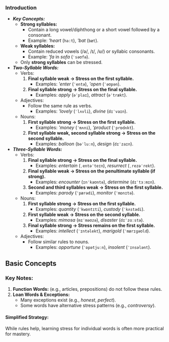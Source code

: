 ### Introduction
- ***Key Concepts:***
	- **Strong syllables:**
	    - Contain a long vowel/diphthong or a short vowel followed by a consonant.
	    - Example: _'heart_ (`ha:t`), _'bat_ (`bæt`).
	- **Weak syllables:**
	    - Contain reduced vowels (/ə/, /ɪ/, /ʊ/) or syllabic consonants.
	    - Example: _'fa_ in _sofa_ (`ˈsəʊfə`).
	- Only **strong syllables** can be stressed.
- ***Two-Syllable Words:***
	- Verbs:
		1. **Final syllable weak → Stress on the first syllable.**
		    - Examples: _'enter_ (`ˈentə`), _'open_ (`ˈəʊpən`).
		2. **Final syllable strong → Stress on the final syllable.**
		    - Examples: _apply_ (`əˈplaɪ`), _attract_ (`əˈtrækt`).
	- Adjectives:
		- Follow the same rule as verbs.
		    - Examples: _'lovely_ (`ˈlʌvli`), _divine_ (`dɪˈvaɪn`).
	- Nouns:
		1. **First syllable strong → Stress on the first syllable.**
		    - Examples: _'money_ (`ˈmʌni`), _'product_ (`ˈprɒdʌkt`).
		2. **First syllable weak, second syllable strong → Stress on the second syllable.**
		    - Examples: _balloon_ (`bəˈluːn`), _design_ (`dɪˈzaɪn`).
- ***Three-Syllable Words:***
	- Verbs:
		1. **Final syllable strong → Stress on the final syllable.**
		    - Examples: _entertain_ (`ˌentəˈteɪn`), _resurrect_ (`ˌrezəˈrekt`).
		2. **Final syllable weak → Stress on the penultimate syllable (if strong).**
		    - Examples: _encounter_ (`ɪnˈkaʊntə`), _determine_ (`dɪˈtɜːmɪn`).
		3. **Second and third syllables weak → Stress on the first syllable.**
		    - Examples: _parody_ (`ˈpærədi`), _monitor_ (`ˈmɒnɪtə`).
	 - Nouns:
		1. **First syllable strong → Stress on the first syllable.**
		    - Examples: _quantity_ (`ˈkwɒntɪti`), _custody_ (`ˈkʌstədi`).
		2. **First syllable weak → Stress on the second syllable.**
		    - Examples: _mimosa_ (`mɪˈməʊzə`), _disaster_ (`dɪˈzɑːstə`).
		3. **Final syllable strong → Stress remains on the first syllable.**
		    - Examples: _intellect_ (`ˈɪntəlekt`), _marigold_ (`ˈmærɪɡəʊld`).
	 - Adjectives:
		- Follow similar rules to nouns.
		    - Examples: _opportune_ (`ˈɒpətjuːn`), _insolent_ (`ˈɪnsələnt`).
## Basic Concepts
### **Key Notes:**

1. **Function Words:** (e.g., articles, prepositions) do not follow these rules.
2. **Loan Words & Exceptions:**
    - Many exceptions exist (e.g., _honest_, _perfect_).
    - Some words have alternative stress patterns (e.g., _controversy_).

#### **Simplified Strategy:**
While rules help, learning stress for individual words is often more practical for mastery.